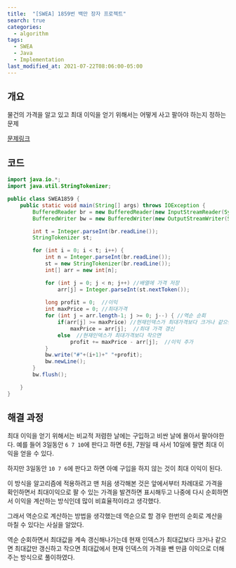 ```yaml
---
title:  "[SWEA] 1859번 백만 장자 프로젝트"
search: true
categories: 
  - algorithm
tags:
  - SWEA
  - Java
  - Implementation
last_modified_at: 2021-07-22T08:06:00-05:00
---
```


## 개요

물건의 가격을 알고 있고 최대 이익을 얻기 위해서는 어떻게 사고 팔아야 하는지 정하는 문제

[문제링크](https://swexpertacademy.com/main/code/problem/problemDetail.do?contestProbId=AV5LrsUaDxcDFAXc)


## 코드

```java
import java.io.*;
import java.util.StringTokenizer;

public class SWEA1859 {
    public static void main(String[] args) throws IOException {
        BufferedReader br = new BufferedReader(new InputStreamReader(System.in));
        BufferedWriter bw = new BufferedWriter(new OutputStreamWriter(System.out));

        int t = Integer.parseInt(br.readLine());
        StringTokenizer st;

        for (int i = 0; i < t; i++) {
            int n = Integer.parseInt(br.readLine());
            st = new StringTokenizer(br.readLine());
            int[] arr = new int[n];

            for (int j = 0; j < n; j++) //배열에 가격 저장 
                arr[j] = Integer.parseInt(st.nextToken());
            
            long profit = 0;  //이익
            int maxPrice = 0; //최대가격
            for (int j = arr.length-1; j >= 0; j--) { //역순 순회
                if(arr[j] >= maxPrice) //현재인덱스가 최대가격보다 크거나 같으면
                    maxPrice = arr[j];  //최대 가격 갱신
                else  //현재인덱스가 최대가격보다 작으면
                    profit += maxPrice - arr[j];  //이익 추가
            }
            bw.write("#"+(i+1)+" "+profit);
            bw.newLine();
        }
        bw.flush();

    }
}
```

## 해결 과정

최대 이익을 얻기 위해서는 비교적 저렴한 날에는 구입하고 비싼 날에 몰아서 팔아야한다. 예를 들어 3일동안 `6 7 10`에 판다고 하면 6원, 7원일 때 사서 10일에 팔면 최대 이익을 얻을 수 있다.

하지만 3일동안 `10 7 6`에 판다고 하면 아예 구입을 하지 않는 것이 최대 이익이 된다.

이 방식을 알고리즘에 적용하려고 맨 처음 생각해본 것은 앞에서부터 차례대로 가격을 확인하면서 최대이익으로 팔 수 있는 가격을 발견하면 표시해두고 나중에 다시 순회하면서 이익을 계산하는 방식인데 많이 비효율적이라고 생각했다.

그래서 역순으로 계산하는 방법을 생각했는데 역순으로 할 경우 한번의 순회로 계산을 마칠 수 있다는 사실을 알았다.

역순 순회하면서 최대값을 계속 갱신해나가는데 현재 인덱스가 최대값보다 크거나 같으면 최대값만 갱신하고 작으면 최대값에서 현재 인덱스의 가격을 뺀 만큼 이익으로 더해주는 방식으로 풀이하였다.
